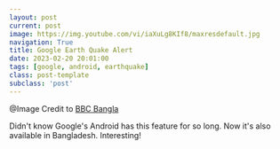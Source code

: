 ```yaml
---
layout: post
current: post
image: https://img.youtube.com/vi/iaXuLg8KIf8/maxresdefault.jpg
navigation: True
title: Google Earth Quake Alert
date: 2023-02-20 20:01:00
tags: [google, android, earthquake]
class: post-template
subclass: 'post'
---
```


@Image Credit to [BBC Bangla](https://www.youtube.com/watch?v=iaXuLg8KIf8)

Didn't know Google's Android has this feature for so long. Now it's also available in Bangladesh. Interesting!